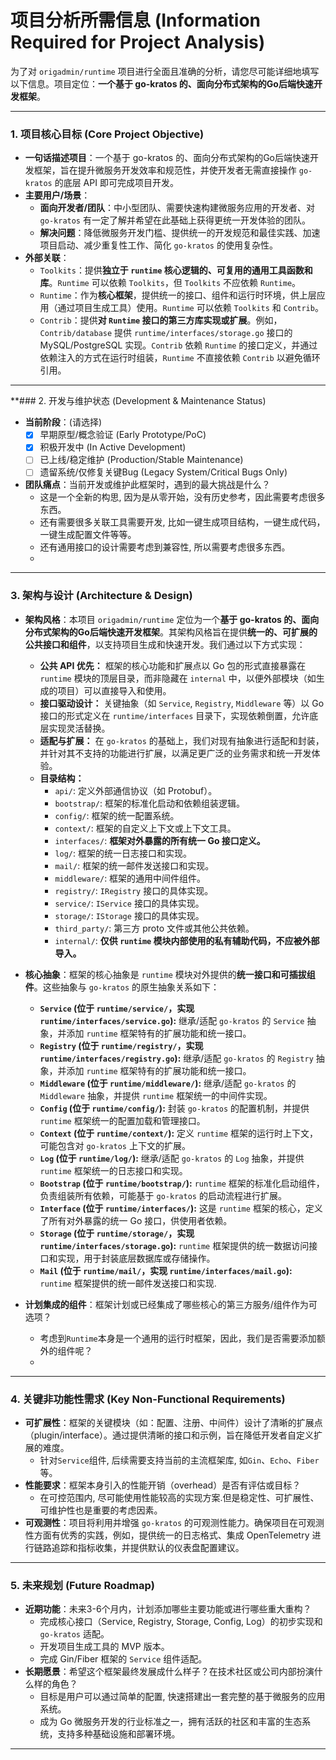 # 项目分析所需信息 (Information Required for Project Analysis)

为了对 `origadmin/runtime` 项目进行全面且准确的分析，请您尽可能详细地填写以下信息。项目定位：**一个基于 go-kratos
的、面向分布式架构的Go后端快速开发框架**。

---

### 1. 项目核心目标 (Core Project Objective)

- **一句话描述项目**：一个基于 go-kratos 的、面向分布式架构的Go后端快速开发框架，旨在提升微服务开发效率和规范性，并使开发者无需直接操作 `go-kratos` 的底层 API 即可完成项目开发。
- **主要用户/场景**：
    - **面向开发者/团队**：中小型团队、需要快速构建微服务应用的开发者、对 `go-kratos` 有一定了解并希望在此基础上获得更统一开发体验的团队。
    - **解决问题**：降低微服务开发门槛、提供统一的开发规范和最佳实践、加速项目启动、减少重复性工作、简化 `go-kratos` 的使用复杂性。
- **外部关联**：
    - `Toolkits`：提供**独立于 `runtime` 核心逻辑的、可复用的通用工具函数和库**。`Runtime` 可以依赖 `Toolkits`，但 `Toolkits` 不应依赖 `Runtime`。
    - `Runtime`：作为**核心框架**，提供统一的接口、组件和运行时环境，供上层应用（通过项目生成工具）使用。`Runtime` 可以依赖 `Toolkits` 和 `Contrib`。
    - `Contrib`：提供**对 `Runtime` 接口的第三方库实现或扩展**。例如，`Contrib/database` 提供 `runtime/interfaces/storage.go` 接口的 MySQL/PostgreSQL 实现。`Contrib` 依赖 `Runtime` 的接口定义，并通过依赖注入的方式在运行时组装，`Runtime` 不直接依赖 `Contrib` 以避免循环引用。

---

**### 2. 开发与维护状态 (Development & Maintenance Status)

- **当前阶段**：(请选择)
    - [x] 早期原型/概念验证 (Early Prototype/PoC)
    - [x] 积极开发中 (In Active Development)
    - [ ] 已上线/稳定维护 (Production/Stable Maintenance)
    - [ ] 遗留系统/仅修复关键Bug (Legacy System/Critical Bugs Only)
- **团队痛点**：当前开发或维护此框架时，遇到的最大挑战是什么？
    - 这是一个全新的构思, 因为是从零开始，没有历史参考，因此需要考虑很多东西。
    - 还有需要很多关联工具需要开发, 比如一键生成项目结构，一键生成代码，一键生成配置文件等等。
    - 还有通用接口的设计需要考虑到兼容性, 所以需要考虑很多东西。
    -

---

### 3. 架构与设计 (Architecture & Design)

- **架构风格**：本项目 `origadmin/runtime` 定位为一个**基于 go-kratos 的、面向分布式架构的Go后端快速开发框架**。其架构风格旨在提供**统一的、可扩展的公共接口和组件**，以支持项目生成和快速开发。我们通过以下方式实现：
    - **公共 API 优先：** 框架的核心功能和扩展点以 Go 包的形式直接暴露在 `runtime` 模块的顶层目录，而非隐藏在 `internal` 中，以便外部模块（如生成的项目）可以直接导入和使用。
    - **接口驱动设计：** 关键抽象（如 `Service`, `Registry`, `Middleware` 等）以 Go 接口的形式定义在 `runtime/interfaces` 目录下，实现依赖倒置，允许底层实现灵活替换。
    - **适配与扩展：** 在 `go-kratos` 的基础上，我们对现有抽象进行适配和封装，并针对其不支持的功能进行扩展，以满足更广泛的业务需求和统一开发体验。
    - **目录结构：**
        - `api/`: 定义外部通信协议（如 Protobuf）。
        - `bootstrap/`: 框架的标准化启动和依赖组装逻辑。
        - `config/`: 框架的统一配置系统。
        - `context/`: 框架的自定义上下文或上下文工具。
        - `interfaces/`: **框架对外暴露的所有统一 Go 接口定义。**
        - `log/`: 框架的统一日志接口和实现。
        - `mail/`: 框架的统一邮件发送接口和实现。
        - `middleware/`: 框架的通用中间件组件。
        - `registry/`: `IRegistry` 接口的具体实现。
        - `service/`: `IService` 接口的具体实现。
        - `storage/`: `IStorage` 接口的具体实现。
        - `third_party/`: 第三方 proto 文件或其他公共依赖。
        - `internal/`: **仅供 `runtime` 模块内部使用的私有辅助代码，不应被外部导入。**

- **核心抽象**：框架的核心抽象是 `runtime` 模块对外提供的**统一接口和可插拔组件**。这些抽象与 `go-kratos` 的原生抽象关系如下：
    - **`Service` (位于 `runtime/service/`，实现 `runtime/interfaces/service.go`):** 继承/适配 `go-kratos` 的 `Service` 抽象，并添加 `runtime` 框架特有的扩展功能和统一接口。
    - **`Registry` (位于 `runtime/registry/`，实现 `runtime/interfaces/registry.go`):** 继承/适配 `go-kratos` 的 `Registry` 抽象，并添加 `runtime` 框架特有的扩展功能和统一接口。
    - **`Middleware` (位于 `runtime/middleware/`):** 继承/适配 `go-kratos` 的 `Middleware` 抽象，并提供 `runtime` 框架统一的中间件实现。
    - **`Config` (位于 `runtime/config/`):** 封装 `go-kratos` 的配置机制，并提供 `runtime` 框架统一的配置加载和管理接口。
    - **`Context` (位于 `runtime/context/`):** 定义 `runtime` 框架的运行时上下文，可能包含对 `go-kratos` 上下文的扩展。
    - **`Log` (位于 `runtime/log/`):** 继承/适配 `go-kratos` 的 `Log` 抽象，并提供 `runtime` 框架统一的日志接口和实现。
    - **`Bootstrap` (位于 `runtime/bootstrap/`):** `runtime` 框架的标准化启动组件，负责组装所有依赖，可能基于 `go-kratos` 的启动流程进行扩展。
    - **`Interface` (位于 `runtime/interfaces/`):** 这是 `runtime` 框架的核心，定义了所有对外暴露的统一 Go 接口，供使用者依赖。
    - **`Storage` (位于 `runtime/storage/`，实现 `runtime/interfaces/storage.go`):** `runtime` 框架提供的统一数据访问接口和实现，用于封装底层数据库或存储操作。
    - **`Mail` (位于 `runtime/mail/`，实现 `runtime/interfaces/mail.go`):** `runtime` 框架提供的统一邮件发送接口和实现.
- **计划集成的组件**：框架计划或已经集成了哪些核心的第三方服务/组件作为可选项？
    - 考虑到`Runtime`本身是一个通用的运行时框架，因此，我们是否需要添加额外的组件呢？
    - 
---

### 4. 关键非功能性需求 (Key Non-Functional Requirements)

- **可扩展性**：框架的关键模块（如：配置、注册、中间件）设计了清晰的扩展点（plugin/interface）。通过提供清晰的接口和示例，旨在降低开发者自定义扩展的难度。
    - 针对`Service`组件, 后续需要支持当前的主流框架库, 如`Gin`、`Echo`、`Fiber`等。
- **性能要求**：框架本身引入的性能开销（overhead）是否有评估或目标？
    - 在可控范围内, 尽可能使用性能较高的实现方案.但是稳定性、可扩展性、可维护性也是重要的考虑因素。
- **可观测性**：项目将利用并增强 `go-kratos` 的可观测性能力。确保项目在可观测性方面有优秀的实践，例如，提供统一的日志格式、集成 OpenTelemetry 进行链路追踪和指标收集，并提供默认的仪表盘配置建议。
---

### 5. 未来规划 (Future Roadmap)

- **近期功能**：未来3-6个月内，计划添加哪些主要功能或进行哪些重大重构？
    - 完成核心接口（Service, Registry, Storage, Config, Log）的初步实现和 `go-kratos` 适配。
    - 开发项目生成工具的 MVP 版本。
    - 完成 Gin/Fiber 框架的 `Service` 组件适配。
- **长期愿景**：希望这个框架最终发展成什么样子？在技术社区或公司内部扮演什么样的角色？
    - 目标是用户可以通过简单的配置, 快速搭建出一套完整的基于微服务的应用系统。
    - 成为 Go 微服务开发的行业标准之一，拥有活跃的社区和丰富的生态系统，支持多种基础设施和部署环境。

---